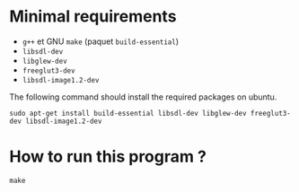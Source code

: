 Minimal requirements
====================

* `g++` et GNU `make` (paquet `build-essential`)
* `libsdl-dev`
* `libglew-dev`
* `freeglut3-dev`
* `libsdl-image1.2-dev`

The following command should install the required packages on ubuntu.

    sudo apt-get install build-essential libsdl-dev libglew-dev freeglut3-dev libsdl-image1.2-dev

How to run this program ?
=========================

    make
